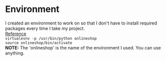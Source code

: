 # Environment
I created an environment to work on so that I don't have to install required packages every time I take my project.<br>
[Reference](https://hostadvice.com/how-to/how-to-create-a-virtual-environment-for-your-django-projects-using-virtualenv/)<br>
```virtualevnv -p /usr/bin/python onlineshop```<br>
```source onlineshop/bin/activate```<br>
**NOTE:** The 'onlineshop' is the name of the environment I used. You can use anything.<br>
